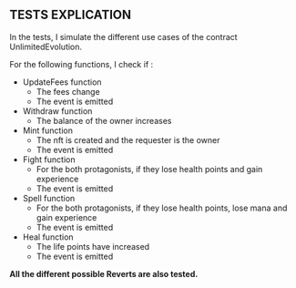 ## TESTS EXPLICATION

In the tests, I simulate the different use cases of the contract UnlimitedEvolution.  

For the following functions, I check if :
* UpdateFees function
  - The fees change
  - The event is emitted
* Withdraw function
  - The balance of the owner increases
* Mint function
  - The nft is created and the requester is the owner
  - The event is emitted
* Fight function
  - For the both protagonists, if they lose health points and gain experience
  - The event is emitted
* Spell function
  - For the both protagonists, if they lose health points, lose mana and gain experience 
  - The event is emitted
* Heal function
  - The life points have increased
  - The event is emitted

**All the different possible Reverts are also tested.**